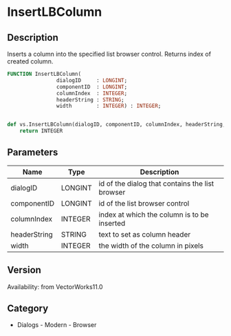 # InsertLBColumn

## Description
Inserts a column into the specified list browser control. Returns index of created column.

```pascal
FUNCTION InsertLBColumn(
				dialogID     : LONGINT;
				componentID  : LONGINT;
				columnIndex  : INTEGER;
				headerString : STRING;
				width        : INTEGER) : INTEGER;
```

```python

def vs.InsertLBColumn(dialogID, componentID, columnIndex, headerString, width):
    return INTEGER
```

## Parameters
|Name|Type|Description|
|---|---|---|
|dialogID|LONGINT|id of the dialog that contains the list browser|
|componentID|LONGINT|id of the list browser control|
|columnIndex|INTEGER|index at which the column is to be inserted|
|headerString|STRING|text to set as column header|
|width|INTEGER|the width of the column in pixels|

## Version
Availability: from VectorWorks11.0
## Category
* Dialogs - Modern - Browser


